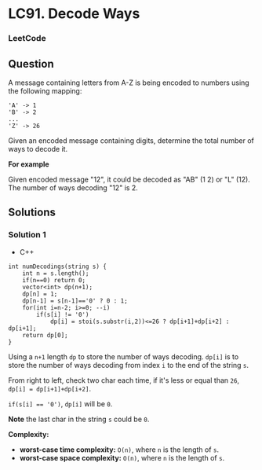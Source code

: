 # LC91. Decode Ways

### LeetCode

## Question

A message containing letters from A-Z is being encoded to numbers using the following mapping:

```
'A' -> 1
'B' -> 2
...
'Z' -> 26
```

Given an encoded message containing digits, determine the total number of ways to decode it.

**For example**

Given encoded message "12", it could be decoded as "AB" (1 2) or "L" (12).
The number of ways decoding "12" is 2.

## Solutions

### Solution 1

* C++
```
int numDecodings(string s) {
    int n = s.length();
    if(n==0) return 0;
    vector<int> dp(n+1);
    dp[n] = 1;
    dp[n-1] = s[n-1]=='0' ? 0 : 1;
    for(int i=n-2; i>=0; --i)
        if(s[i] != '0')
            dp[i] = stoi(s.substr(i,2))<=26 ? dp[i+1]+dp[i+2] : dp[i+1];
    return dp[0];
}
```

Using a `n+1` length `dp` to store the number of ways decoding. `dp[i]` is to store the number of ways decoding from index `i` to the end of the string `s`.

From right to left, check two char each time, if it's less or equal than `26`, `dp[i] = dp[i+1]+dp[i+2]`.

`if(s[i] == '0')`, `dp[i]` will be `0`.

**Note** the last char in the string `s` could be `0`.

**Complexity:**

* **worst-case time complexity:** `O(n)`, where `n` is the length of `s`.
* **worst-case space complexity:** `O(n)`, where `n` is the length of `s`.